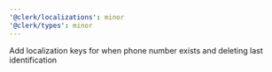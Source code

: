 ```yaml
---
'@clerk/localizations': minor
'@clerk/types': minor
---
```


Add localization keys for when phone number exists and deleting last identification
